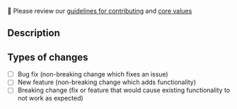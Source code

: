 🚨 Please review our [guidelines for contributing](https://github.com/spotDL/spotify-downloader/blob/master/CONTRIBUTING.md) and [core values](https://github.com/spotDL/spotify-downloader/blob/master/Design%20Docs/CORE%20VALUES.md)

## Description
<!--- Describe your changes. Please be concise and specific. -->

## Types of changes
<!--- What types of changes does your code introduce? Put an `x` in all the boxes that apply: -->
- [ ] Bug fix (non-breaking change which fixes an issue)
- [ ] New feature (non-breaking change which adds functionality)
- [ ] Breaking change (fix or feature that would cause existing functionality to not work as expected)
